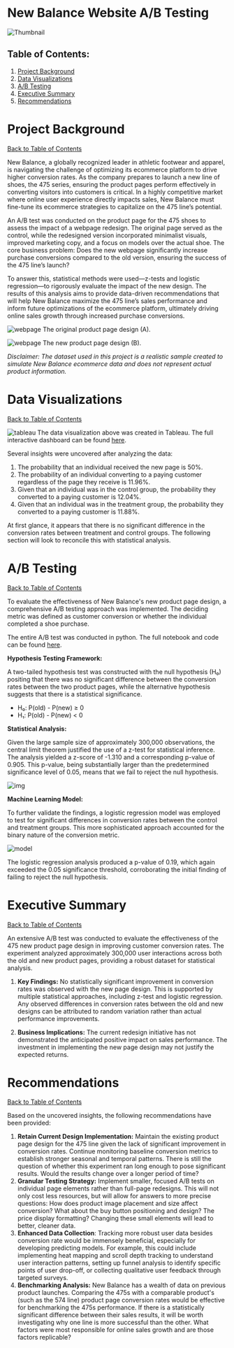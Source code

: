 # New Balance Website A/B Testing

![Thumbnail](presentation/NewBalance-shoestore.jpg)

## Table of Contents:
1. [Project Background](#project-background)
2. [Data Visualizations](#data-visualizations)
3. [A/B Testing](#ab-testing)
4. [Executive Summary](#executive-summary)
5. [Recommendations](#recommendations)

# Project Background
[Back to Table of Contents](#table-of-contents)

New Balance, a globally recognized leader in athletic footwear and apparel, is navigating the challenge of optimizing its ecommerce platform to drive higher conversion rates. As the company prepares to launch a new line of shoes, the 475 series, ensuring the product pages perform effectively in converting visitors into customers is critical. In a highly competitive market where online user experience directly impacts sales, New Balance must fine-tune its ecommerce strategies to capitalize on the 475 line’s potential.

An A/B test was conducted on the product page for the 475 shoes to assess the impact of a webpage redesign. The original page served as the control, while the redesigned version incorporated minimalist visuals, improved marketing copy, and a focus on models over the actual shoe. The core business problem: Does the new webpage significantly increase purchase conversions compared to the old version, ensuring the success of the 475 line’s launch?

To answer this, statistical methods were used—z-tests and logistic regression—to rigorously evaluate the impact of the new design. The results of this analysis aims to provide data-driven recommendations that will help New Balance maximize the 475 line’s sales performance and inform future optimizations of the ecommerce platform, ultimately driving online sales growth through increased purchase conversions.

![webpage](presentation/nb_a_page.png)
The original product page design (A).

![webpage](presentation/nb_b_page.png)
The new product page design (B).

*Disclaimer: The dataset used in this project is a realistic sample created to simulate New Balance ecommerce data and does not represent actual product information.*

# Data Visualizations
[Back to Table of Contents](#table-of-contents)

![tableau](presentation/nb_dashboard.png)
The data visualization above was created in Tableau. The full interactive dashboard can be found [here](tableau/nb_dashboard.twb).

Several insights were uncovered after analyzing the data:
1. The probability that an individual received the new page is 50%.
2. The probability of an individual converting to a paying customer regardless of the page they receive is 11.96%.
3. Given that an individual was in the control group, the probability they converted to a paying customer is 12.04%.
4. Given that an individual was in the treatment group, the probability they converted to a paying customer is 11.88%.

At first glance, it appears that there is no significant difference in the conversion rates between treatment and control groups. The following section will look to reconcile this with statistical analysis.

# A/B Testing
[Back to Table of Contents](#table-of-contents)

To evaluate the effectiveness of New Balance's new product page design, a comprehensive A/B testing approach was implemented. The deciding metric was defined as customer conversion or whether the individual completed a shoe purchase.

The entire A/B test was conducted in python. The full notebook and code can be found [here](python/ecom_a_b_test.ipynb).

**Hypothesis Testing Framework:**

A two-tailed hypothesis test was constructed with the null hypothesis (H₀) positing that there was no significant difference between the conversion rates between the two product pages, while the alternative hypothesis suggests that there is a statistical significance.
- H₀: P(old) - P(new) ≥ 0
- H₁: P(old) - P(new) < 0

**Statistical Analysis:**

Given the large sample size of approximately 300,000 observations, the central limit theorem justified the use of a z-test for statistical inference. The analysis yielded a z-score of -1.310 and a corresponding p-value of 0.905. This p-value, being substantially larger than the predetermined significance level of 0.05, means that we fail to reject the null hypothesis.

![img](presentation/nb_sample_dist.png)

**Machine Learning Model:**

To further validate the findings, a logistic regression model was employed to test for significant differences in conversion rates between the control and treatment groups. This more sophisticated approach accounted for the binary nature of the conversion metric. 

![model](presentation/np_logr.png)

The logistic regression analysis produced a p-value of 0.19, which again exceeded the 0.05 significance threshold, corroborating the initial finding of failing to reject the null hypothesis.

# Executive Summary
[Back to Table of Contents](#table-of-contents)

An extensive A/B test was conducted to evaluate the effectiveness of the 475 new product page design in improving customer conversion rates. The experiment analyzed approximately 300,000 user interactions across both the old and new product pages, providing a robust dataset for statistical analysis.

1. **Key Findings:** No statistically significant improvement in conversion rates was observed with the new page design. This is supported by multiple statistical approaches, including z-test and logistic regression. Any observed differences in conversion rates between the old and new designs can be attributed to random variation rather than actual performance improvements.

2. **Business Implications:** The current redesign initiative has not demonstrated the anticipated positive impact on sales performance. The investment in implementing the new page design may not justify the expected returns.


# Recommendations
[Back to Table of Contents](#table-of-contents)

Based on the uncovered insights, the following recommendations have been provided:

1. **Retain Current Design Implementation:** Maintain the existing product page design for the 475 line given the lack of significant improvement in conversion rates. Continue monitoring baseline conversion metrics to establish stronger seasonal and temporal patterns. There is still the question of whether this experiment ran long enough to pose significant results. Would the results change over a longer period of time?
2. **Granular Testing Strategy:** Implement smaller, focused A/B tests on individual page elements rather than full-page redesigns. This will not only cost less resources, but will allow for answers to more precise questions: How does product image placement and size affect conversion? What about the buy button positioning and design? The price display formatting? Changing these small elements will lead to better, cleaner data.
3. **Enhanced Data Collection**: Tracking more robust user data besides conversion rate would be immensely beneficial, especially for developing predicting models. For example, this could include implementing heat mapping and scroll depth tracking to understand user interaction patterns, setting up funnel analysis to identify specific points of user drop-off, or collecting qualitative user feedback through targeted surveys. 
4. **Benchmarking Analysis:** New Balance has a wealth of data on previous product launches. Comparing the 475s with a comparable product's (such as the 574 line) product page conversion rates would be effective for benchmarking the 475s performance. If there is a statistically significant difference between their sales results, it will be worth investigating why one line is more successful than the other. What factors were most responsible for online sales growth and are those factors replicable?
